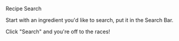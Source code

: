 Recipe Search 

Start with an ingredient you'd like to search, put it in the Search Bar. 

Click "Search" and you're off to the races!
